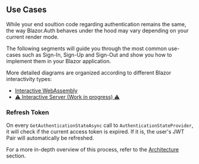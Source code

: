 ## Use Cases

While your end soultion code regarding authentication remains the same, the way Blazor.Auth behaves under the hood may vary depending on your current render mode. 

The following segments will guide you through the most common use-cases such as Sign-In, Sign-Up and Sign-Out and show you how to implement them in your Blazor application. 

More detailed diagrams are organized according to different Blazor interactivity types:

- [Interactive WebAssembly](04.use-cases/01.interactive-webassembly.md)
- [⚠️ Interactive Server (Work in progress) ⚠️](04.use-cases/02.interactive-server.md) 

### Refresh Token

On every `GetAuthenticationStateAsync` call to `AuthenticationStateProvider`, it will check if the current access token is expired. If it is, the user's JWT Pair will automatically be refreshed.

For a more in-depth overview of this process, refer to the [Architecture](05.architecture.md) section.
